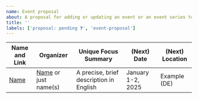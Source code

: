 ```yaml
---
name: Event proposal
about: A proposal for adding or updating an event or an event series to the overview table in the readme.
title: ''
labels: ['proposal: pending ❓', 'event-proposal']
---
```


| Name and Link              | Organizer                                  | Unique Focus Summary                    | (Next) Date       | (Next) Location |
|----------------------------|--------------------------------------------|-----------------------------------------|-------------------|-----------------|
| [Name](http://example.org) | [Name](http://example.org) or just name(s) | A precise, brief description in English | January 1-2, 2025 | Example (DE)    |
